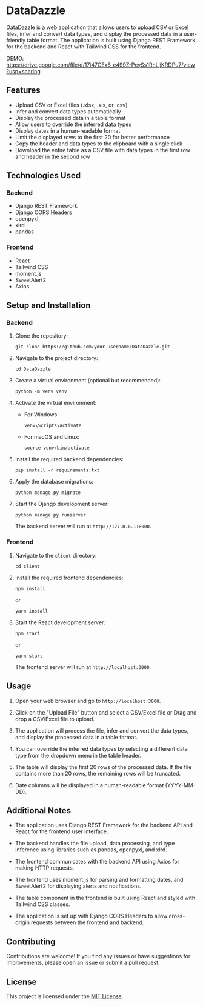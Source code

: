 # DataDazzle

DataDazzle is a web application that allows users to upload CSV or Excel files, infer and convert data types, and display the processed data in a user-friendly table format. The application is built using Django REST Framework for the backend and React with Tailwind CSS for the frontend.

DEMO: https://drive.google.com/file/d/17i47CEx6_c499ZrPcySs1RhLljKRDPu7/view?usp=sharing

## Features

- Upload CSV or Excel files (.xlsx, .xls, or .csv)
- Infer and convert data types automatically
- Display the processed data in a table format
- Allow users to override the inferred data types
- Display dates in a human-readable format
- Limit the displayed rows to the first 20 for better performance
- Copy the header and data types to the clipboard with a single click
- Download the entire table as a CSV file with data types in the first row and header in the second row

## Technologies Used

### Backend

- Django REST Framework
- Django CORS Headers
- openpyxl
- xlrd
- pandas

### Frontend

- React
- Tailwind CSS
- moment.js
- SweetAlert2
- Axios

## Setup and Installation

### Backend

1. Clone the repository:

   ```
   git clone https://github.com/your-username/DataDazzle.git
   ```

2. Navigate to the project directory:

   ```
   cd DataDazzle
   ```

3. Create a virtual environment (optional but recommended):

   ```
   python -m venv venv
   ```

4. Activate the virtual environment:

   - For Windows:
     ```
     venv\Scripts\activate
     ```
   - For macOS and Linux:
     ```
     source venv/bin/activate
     ```

5. Install the required backend dependencies:

   ```
   pip install -r requirements.txt
   ```

6. Apply the database migrations:

   ```
   python manage.py migrate
   ```

7. Start the Django development server:

   ```
   python manage.py runserver
   ```

   The backend server will run at `http://127.0.0.1:8000`.

### Frontend

1. Navigate to the `client` directory:

   ```
   cd client
   ```

2. Install the required frontend dependencies:

   ```
   npm install
   ```

   or

   ```
   yarn install
   ```

3. Start the React development server:

   ```
   npm start
   ```

   or

   ```
   yarn start
   ```

   The frontend server will run at `http://localhost:3000`.

## Usage

1. Open your web browser and go to `http://localhost:3000`.

2. Click on the "Upload File" button and select a CSV/Excel file or Drag and drop a CSV/Excel file to upload.

3. The application will process the file, infer and convert the data types, and display the processed data in a table format.

4. You can override the inferred data types by selecting a different data type from the dropdown menu in the table header.

5. The table will display the first 20 rows of the processed data. If the file contains more than 20 rows, the remaining rows will be truncated.

6. Date columns will be displayed in a human-readable format (YYYY-MM-DD).

## Additional Notes

- The application uses Django REST Framework for the backend API and React for the frontend user interface.

- The backend handles the file upload, data processing, and type inference using libraries such as pandas, openpyxl, and xlrd.

- The frontend communicates with the backend API using Axios for making HTTP requests.

- The frontend uses moment.js for parsing and formatting dates, and SweetAlert2 for displaying alerts and notifications.

- The table component in the frontend is built using React and styled with Tailwind CSS classes.

- The application is set up with Django CORS Headers to allow cross-origin requests between the frontend and backend.

## Contributing

Contributions are welcome! If you find any issues or have suggestions for improvements, please open an issue or submit a pull request.

## License

This project is licensed under the [MIT License](LICENSE).
